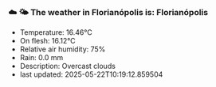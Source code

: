 ### ☁️ 🌤️  The weather in Florianópolis is: Florianópolis

- Temperature: 16.46°C
- On flesh: 16.12°C
- Relative air humidity: 75%
- Rain: 0.0 mm
- Description: Overcast clouds
- last updated: 2025-05-22T10:19:12.859504
